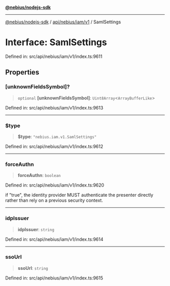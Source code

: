 [**@nebius/nodejs-sdk**](../../../../../README.md)

---

[@nebius/nodejs-sdk](../../../../../README.md) / [api/nebius/iam/v1](../README.md) / SamlSettings

# Interface: SamlSettings

Defined in: src/api/nebius/iam/v1/index.ts:9611

## Properties

### \[unknownFieldsSymbol\]?

> `optional` **\[unknownFieldsSymbol\]**: `Uint8Array`\<`ArrayBufferLike`\>

Defined in: src/api/nebius/iam/v1/index.ts:9613

---

### $type

> **$type**: `"nebius.iam.v1.SamlSettings"`

Defined in: src/api/nebius/iam/v1/index.ts:9612

---

### forceAuthn

> **forceAuthn**: `boolean`

Defined in: src/api/nebius/iam/v1/index.ts:9620

if "true", the identity provider MUST authenticate the presenter directly rather than rely on a previous security context.

---

### idpIssuer

> **idpIssuer**: `string`

Defined in: src/api/nebius/iam/v1/index.ts:9614

---

### ssoUrl

> **ssoUrl**: `string`

Defined in: src/api/nebius/iam/v1/index.ts:9615
